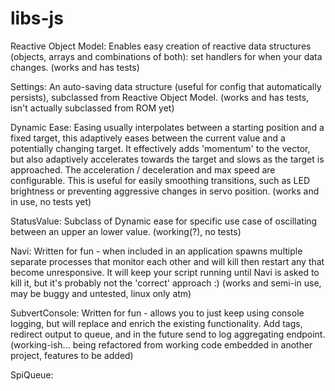 # libs-js

Reactive Object Model:
Enables easy creation of reactive data structures (objects, arrays and combinations of both): set handlers for when your data changes.
(works and has tests)

Settings:
An auto-saving data structure (useful for config that automatically persists), subclassed from Reactive Object Model.
(works and has tests, isn't actually subclassed from ROM yet)

Dynamic Ease:
Easing usually interpolates between a starting position and a fixed target, this adaptively eases between the current value and a potentially changing target.
It effectively adds 'momentum' to the vector, but also adaptively accelerates towards the target and slows as the target is approached.
The acceleration / deceleration and max speed are configurable.
This is useful for easily smoothing transitions, such as LED brightness or preventing aggressive changes in servo position.
(works and in use, no tests yet)

StatusValue:
Subclass of Dynamic ease for specific use case of oscillating between an upper an lower value.
(working(?), no tests)

Navi:
Written for fun - when included in an application spawns multiple separate processes that monitor each other and will kill then restart any that become unresponsive.
It will keep your script running until Navi is asked to kill it, but it's probably not the 'correct' approach :)
(works and semi-in use, may be buggy and untested, linux only atm)

SubvertConsole:
Written for fun - allows you to just keep using console logging, but will replace and enrich the existing functionality.
Add tags, redirect output to queue, and in the future send to log aggregating endpoint.
(working-ish... being refactored from working code embedded in another project, features to be added)

SpiQueue:

